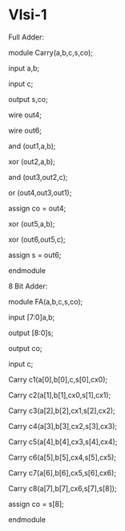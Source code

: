 # Vlsi-1
Full Adder:

module Carry(a,b,c,s,co);

input a,b;

input c;

output s,co;

wire out4;

wire out6;

and (out1,a,b);

xor (out2,a,b);

and (out3,out2,c);

or (out4,out3,out1);

assign co = out4;

xor (out5,a,b);

xor (out6,out5,c);

assign s = out6;

endmodule



8 Bit Adder:

module FA(a,b,c,s,co);

input [7:0]a,b;

output [8:0]s;

output co;

input c;

Carry c1(a[0],b[0],c,s[0],cx0);

Carry c2(a[1],b[1],cx0,s[1],cx1);

Carry c3(a[2],b[2],cx1,s[2],cx2);

Carry c4(a[3],b[3],cx2,s[3],cx3);

Carry c5(a[4],b[4],cx3,s[4],cx4);

Carry c6(a[5],b[5],cx4,s[5],cx5);

Carry c7(a[6],b[6],cx5,s[6],cx6);

Carry c8(a[7],b[7],cx6,s[7],s[8]);

assign co = s[8];

endmodule

